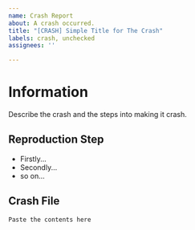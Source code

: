 ```yaml
---
name: Crash Report
about: A crash occurred.
title: "[CRASH] Simple Title for The Crash"
labels: crash, unchecked
assignees: ''

---
```


# Information

Describe the crash and the steps into making it crash.

## Reproduction Step

 - Firstly...
 - Secondly...
 - so on...

## Crash File

```
Paste the contents here
```
